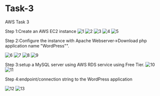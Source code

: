 # Task-3
AWS Task 3


Step 1:Create an AWS EC2 instance 
![1](https://user-images.githubusercontent.com/84776750/119687869-28c67080-be65-11eb-94be-735c354d4d00.PNG)
![2](https://user-images.githubusercontent.com/84776750/119687877-29f79d80-be65-11eb-9e7e-26b03820b718.PNG)
![3](https://user-images.githubusercontent.com/84776750/119687879-2a903400-be65-11eb-88b6-1b277a3b5667.PNG)
![4](https://user-images.githubusercontent.com/84776750/119687880-2b28ca80-be65-11eb-887c-9a7d883d8659.PNG)
![5](https://user-images.githubusercontent.com/84776750/119687882-2b28ca80-be65-11eb-8ac3-1ac310ea567d.PNG)

Step 2:Configure the instance with Apache Webserver->Download php application name "WordPress"".

![6](https://user-images.githubusercontent.com/84776750/119688367-8eb2f800-be65-11eb-878c-a95ea2aa7113.PNG)
![7](https://user-images.githubusercontent.com/84776750/119688373-8fe42500-be65-11eb-8941-0df759ff8568.PNG)
![8](https://user-images.githubusercontent.com/84776750/119688376-8fe42500-be65-11eb-9b36-8403f6f92713.PNG)
![9](https://user-images.githubusercontent.com/84776750/119688378-907cbb80-be65-11eb-9339-7f2cee74a6b5.PNG)

Step 3:setup a MySQL server using AWS RDS service using Free Tier.
![10](https://user-images.githubusercontent.com/84776750/119688730-df2a5580-be65-11eb-91c3-0dd84d234af7.PNG)
![11](https://user-images.githubusercontent.com/84776750/119688735-e05b8280-be65-11eb-843b-a401e3ff78ea.PNG)


Step 4:endpoint/connection string to the WordPress application

![12](https://user-images.githubusercontent.com/84776750/119689052-2adcff00-be66-11eb-8d79-8acc8e10ff23.PNG)
![13](https://user-images.githubusercontent.com/84776750/119689057-2c0e2c00-be66-11eb-9975-92cbf32a9fb9.PNG)
